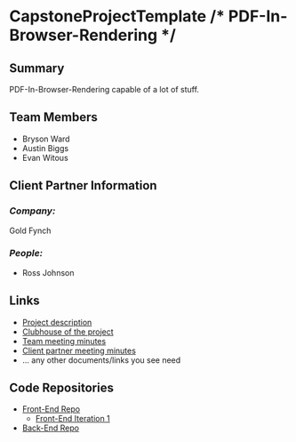 # CapstoneProjectTemplate /* PDF-In-Browser-Rendering */

## **Summary**

PDF-In-Browser-Rendering capable of a lot of stuff.

## **Team Members**

- Bryson Ward
- Austin Biggs
- Evan Witous

## **Client Partner Information**

### *Company:*
Gold Fynch

### *People:*
- Ross Johnson

## **Links**

- [Project description](ProjectDescription.md)
- [Clubhouse of the project](https://app.clubhouse.io/pdfinbrowserrendering/epics)
- [Team meeting minutes](MeetingMinutes/Team)
- [Client partner meeting minutes](MeetingMinutes/ClientPartner)
- ... any other documents/links you see need

## **Code Repositories**

- [Front-End Repo](https://github.com/EvanWitous/PDF_In_Broswer_Front_End)
    - [Front-End Iteration 1](https://github.com/EvanWitous/PDF_In_Broswer_Front_End/releases/tag/v-0.1)
- [Back-End Repo](https://github.com/abbiggs/Pdf_In_Browser_Backend)

